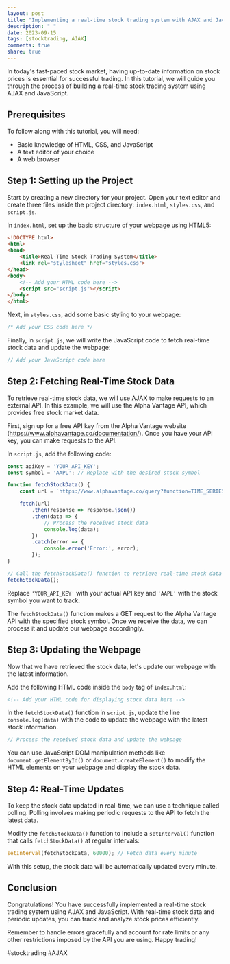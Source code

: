 ```yaml
---
layout: post
title: "Implementing a real-time stock trading system with AJAX and JavaScript"
description: " "
date: 2023-09-15
tags: [stocktrading, AJAX]
comments: true
share: true
---
```


In today's fast-paced stock market, having up-to-date information on stock prices is essential for successful trading. In this tutorial, we will guide you through the process of building a real-time stock trading system using AJAX and JavaScript.

## Prerequisites

To follow along with this tutorial, you will need:

- Basic knowledge of HTML, CSS, and JavaScript
- A text editor of your choice
- A web browser

## Step 1: Setting up the Project

Start by creating a new directory for your project. Open your text editor and create three files inside the project directory: `index.html`, `styles.css`, and `script.js`.

In `index.html`, set up the basic structure of your webpage using HTML5:

```html
<!DOCTYPE html>
<html>
<head>
    <title>Real-Time Stock Trading System</title>
    <link rel="stylesheet" href="styles.css">
</head>
<body>
    <!-- Add your HTML code here -->
    <script src="script.js"></script>
</body>
</html>
```

Next, in `styles.css`, add some basic styling to your webpage:

```css
/* Add your CSS code here */
```

Finally, in `script.js`, we will write the JavaScript code to fetch real-time stock data and update the webpage:

```javascript
// Add your JavaScript code here
```

## Step 2: Fetching Real-Time Stock Data

To retrieve real-time stock data, we will use AJAX to make requests to an external API. In this example, we will use the Alpha Vantage API, which provides free stock market data.

First, sign up for a free API key from the Alpha Vantage website (https://www.alphavantage.co/documentation/). Once you have your API key, you can make requests to the API.

In `script.js`, add the following code:

```javascript
const apiKey = 'YOUR_API_KEY';
const symbol = 'AAPL'; // Replace with the desired stock symbol

function fetchStockData() {
    const url = `https://www.alphavantage.co/query?function=TIME_SERIES_INTRADAY&symbol=${symbol}&interval=1min&apikey=${apiKey}`;

    fetch(url)
        .then(response => response.json())
        .then(data => {
            // Process the received stock data
            console.log(data);
        })
        .catch(error => {
            console.error('Error:', error);
        });
}

// Call the fetchStockData() function to retrieve real-time stock data
fetchStockData();
```
Replace `'YOUR_API_KEY'` with your actual API key and `'AAPL'` with the stock symbol you want to track. 

The `fetchStockData()` function makes a GET request to the Alpha Vantage API with the specified stock symbol. Once we receive the data, we can process it and update our webpage accordingly.

## Step 3: Updating the Webpage

Now that we have retrieved the stock data, let's update our webpage with the latest information.

Add the following HTML code inside the `body` tag of `index.html`:

```html
<!-- Add your HTML code for displaying stock data here -->
```

In the `fetchStockData()` function in `script.js`, update the line `console.log(data)` with the code to update the webpage with the latest stock information.

```javascript
// Process the received stock data and update the webpage
```

You can use JavaScript DOM manipulation methods like `document.getElementById()` or `document.createElement()` to modify the HTML elements on your webpage and display the stock data.

## Step 4: Real-Time Updates

To keep the stock data updated in real-time, we can use a technique called polling. Polling involves making periodic requests to the API to fetch the latest data.

Modify the `fetchStockData()` function to include a `setInterval()` function that calls `fetchStockData()` at regular intervals:

```javascript
setInterval(fetchStockData, 60000); // Fetch data every minute
```

With this setup, the stock data will be automatically updated every minute.

## Conclusion

Congratulations! You have successfully implemented a real-time stock trading system using AJAX and JavaScript. With real-time stock data and periodic updates, you can track and analyze stock prices efficiently.

Remember to handle errors gracefully and account for rate limits or any other restrictions imposed by the API you are using. Happy trading!

#stocktrading #AJAX